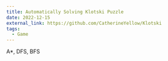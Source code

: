 ```yaml
---
title: Automatically Solving Klotski Puzzle
date: 2022-12-15
external_link: https://github.com/CatherineYellow/Klotski
tags:
  - Game
---
```


A*, DFS, BFS

<!--more-->

